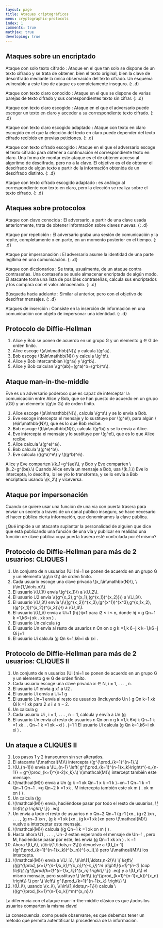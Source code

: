 ```yaml
---
layout: page
title: Ataques criptográficos
menu: cryptographic-protocols
index: 1
comments: true
mathjax: true
developing: true
---
```


## Ataques sobre un encriptado

Ataque con solo texto cifrado
: Ataque en el que tan solo se dispone de un texto cifrado y se trata de obtener, bien el texto original, bien la clave de descrifrado mediante la única observación del texto cifrado. Un esquema vulnerable a este tipo de ataque es completamente inseguro.
{: .d}

Ataque con texto claro conocido
: Ataque en el que se dispone de varias parejas de texto cifrado y sus correspondientes texto sin cifrar.
{: .d}

Ataque con texto claro escogido
: Ataque en el que el adversario puede escoger un texto en claro y acceder a su correspondiente texto cifrado.
{: .d}

Ataque con texto claro escogido adaptado
: Ataque con texto en claro escogido en el que la elección del texto en claro puede depender del texto cifrado recibido en previas peticiones.
{: .d}

Ataque con texto cifrado escogido
: Ataque en el que el adversario escoge el texto cifrado para obtener a continuación el correspondiente texto en claro. Una forma de montar este ataque es el de obtener acceso al algoritmo de descifrado, pero no a la clave. El objetivo es el de obtener el descifrado de algún texto a partir de la información obtenida de un descifrado distinto.
{: .d}

Ataque con texto cifrado escogido adaptado
: es análogo al correspondiente con texto en claro, pero la elección se realiza sobre el texto cifrado.
{: .d}

## Ataques sobre protocolos

Ataque con clave conocida
: El adversario, a partir de una clave usada anteriormente, trata de obtener información sobre claves nuevas.
{: .d}

Ataque por repetición
: El adversario graba una sesión de comunicación y la repite, completamente o en parte, en un momento posterior en el tiempo.
{: .d}

Ataque por impersonación
: El adversario asume la identidad de una parte legı́tima
en una comunicación.
{: .d}

Ataque con diccionarios
: Se trata, usualmente, de un ataque contra contraseñas. Una contaseña se suele almacenar encriptada de algún modo. El atacante toma una lista de posibles contraseñas, calcula sus encriptados y los compara con el valor almacenado.
{: .d}

Búsqueda hacia adelante
: Similar al anterior, pero con el objetivo de descifrar mensajes.
{: .d}

Ataques de inserción
: Consiste en la inserción de información en una comunicación con objeto de impersonar una identidad.
{: .d}

## Protocolo de Diffie-Hellman

1. Alice y Bob se ponen de acuerdo en un grupo G y un elemento g ∈ G de orden finito.
2. Alice escoge \\(a\in\mathbb{N}\\) y calcula \\(g^a\\).
3. Bob escoge \\(b\in\mathbb{N}\\) y calcula \\(g^b\\).
4. Alice y Bob intercambian \\(g^a\\) y \\(g^b\\).
5. Alice y Bob calculan \\(g^{ab}=(g^a)^b=(g^b)^a\\).

## Ataque man-in-the-middle

Eve es un adversario poderoso que es capaz de interceptar la comunicación entre Alice y Bob, que se han puesto de acuerdo en un grupo \\(G\\) y un elemento \\(g\in G\\) de orden finito.
1. Alice escoge \\(a\in\mathbb{N}\\), calcula \\(g^a\\) y se lo envı́a a Bob.
2. Eve escoge intercepta el mensaje y lo sustituye por \\(g^e\\), para algún \\(e\in\mathbb{N}\\), que es lo que Bob recibe.
3. Bob escoge \\(b\in\mathbb{N}\\), calcula \\(g^b\\) y se lo envı́a a Alice.
4. Eve intercepta el mensaje y lo sustituye por \\(g^e\\), que es lo que Alice recibe.
5. Alice calcula \\((g^e)^a\\).
6. Bob calcula \\((g^e)^b\\).
7. Eve calcula \\((g^a)^e\\) y \\((g^b)^e\\).

Alice y Eve comparten \\(k_1=g^{ae}\\), y Bob y Eve comparten \\(k_2=g^{be}.\\) Cuando Alice envía un mensaje a Bob, usa \\(k_1.\\) Eve lo intercepta, lo descifra, lo lee y/o lo transforma, y se
lo envía a Bob encriptado usando \\(k_2\\) y viceversa.

## Ataque por impersonación

Cuando se quiere usar una función de una vı́a con puerta trasera para enviar un secreto a través de un canal público inseguro, se hace necesario el hacer pública cierta información, que denominamos la clave pública.

¿Qué impide a un atacante suplantar la personalidad de alguien que dice que está publicando una función de una vı́a y publicar en realidad una función de clave pública cuya puerta trasera esté controlada por él mismo?

## Protocolo de Diffie-Hellman para más de 2 usuarios: CLIQUES I

1.  Un conjunto de n usuarios {Ui }ni=1 se ponen de acuerdo en un grupo G y un
elemento \\(g\in G\\) de orden finito.
2.  Cada usuario escoge una clave privada \\(x_i\in\mathbb{N}\\), \\(i\in\{1,\ldots,n\}\\).
3.  El usuario \\(U_1\\) envı́a \\(g^{x_1}\\) a \\(U_2\\).
4.  El usuario U2 envı́a \\(\{g^{x_2},g^{x_1},(g^{x_1})^{x_2}\}\\) a \\(U_3\\).
5.  El usuario \\(U_3\\) envı́a \\(\\\{(g^{x_2})^{x_3},(g^{x^1})^{x^3},g^{x_1x_2},((g^{x_1})^{x_2})^{x_3}\\\}\\) a \\(U_4\\).
6.  El usuario \\(U_i\\) envı́a a Ui+1 {hj }ij=1 para i2 ≤ i ≤ n, donde hj = g
Qn−1
k =1,k6=j
xk
.
xk xn
) .
7.  El usuario Un calcula (g
8.  El usuario Un envı́a al resto de usuarios
n Qn
on
x
g k =1,k 6=j k
k=1,k6=j
Qi
j=1
9.  El usuario Ui calcula (g
Qn
k=1,k6=i xk )xi .

## Protocolo de Diffie-Hellman para más de 2 usuarios: CLIQUES II

1.  Un conjunto de n usuarios {Ui }ni=1 se ponen de acuerdo en un grupo G y un
elemento g ∈ G de orden finito.
2.  Cada usuario escoge una clave privada xi ∈ N, i = 1, . . . , n.
3.  El usuario U1 envı́a g x1 a U2 .
4.  El usuario Ui envı́a a Ui+1 g
5.  El usuario Un−1 envı́a al resto de usuarios (incluyendo Un ) g
Qn
k=1 xk
Qi
k =1 xk
para 2 ≤ i ≤ n − 2.
6.  Un calcula g
7.  Cada usuario Ui , i = 1, . . . , n − 1, calcula y envı́a a Un (g
8.  El usuario Un envı́a al resto de usuarios
n Qn
on
x
g k =1,k 6=j k
Qn−1
k =1
xk
.
.
Qn−1
k =1
xk −xi
) .
j=1
1
El usuario Ui calcula (g
Qn
k=1,k6=i
xk xi
) .

## Un ataque a CLIQUES II

1.  Los pasos 1 y 2 transcurren sin ser alterados.
2.  El atacante \\(\mathcal{M}\\) intercepta \\(g^{\\prod_{k=1}^{n-1}.\\)
3.  \\(U_{n-1}\\) envı́a a \\(U_{n-1} \\left( g^{\\prod_{k=1}^{n-1}x_k}\\right)^{-x_{n-1}} = g^{\\prod_{k=1}^{n-2}x_k}.\\) \\(\mathcal{M}\\) intercept también este mensaje.
4.  \\(\mathcal{M}\\) envı́a a Un (g
k =1
xk
Qn−1
x
k =1 k )−xn−1
Qn−1
k =1
Qn−1
Qn−1
.
=g
Qn−2
k =1
xk
. M intercepta también este
xk m
) .
xk m xn
) ) .
5.  Un calcula ((g
6.  \\(\mathcal{M}\\) envı́a, haciéndose pasar por todo el resto de usuarios,
    *\\[ \\left\\{ g \\right\\} \\]*{: .eq}
7.  Un envı́a a todo el resto de usuarios
n
o
Qn−2
Qn−1
(g r1 )xn , (g r2 )xn , . . . , (g rn−3 )xn , (g k =1 xk )xn , (g k=1 xk )xn
    pero \\(\mathcal{M}\\) vuelve a interceptar este mensaje.
8.  \\(\mathcal{M}\\) calcula ((g
Qn−1
k =1
xk xn m
) ) .
9.  Hasta ahora U1 , . . . , Un−2 están esperando el mensaje de Un−1 , pero M,
haciéndose pasar por este, les envı́a (g
Qn−1
xk xn
) .
k =1
10. Ahora \\(U_i\\), \\(i\\in\\{1,\ldots,n-2\\}\\) devuelve a \\(U_{n-1}((g^{\\prod_{k=1}^{n-1}x_k})^{x_n})^{-x_i},\\) pero \\(\mathcal{M}\\) los intercepta.
11. \\(\mathcal{M}\\) envı́a a \\(U_i\\), \\(i\\in\\{1,\ldots,n-2\\}\\)
    *\\[ \\left\\{ (((g^{\\prod_{k=1}^{n-1}x_k})^{x_n})^{-x_i})^m \\right\\}_{i=1}^{n-1} \cup \\left\\{ (g^{\\prod_{k=1}^{n-1}x_k})^{x_n} \\right\\} \\]*{: .eq}
    y a \\(U_n\\) el mismo mensaje, pero sustituye \\( \\left\\{ (g^{\\prod_{k=1}^{n-1}x_k})^{x_n} \\right\\} \\) por \\( \\left\\{ g^{\\prod_{k=1}^{n-1}x_k} \\right\\} \\)
12. \\(U_i\\), usando \\(x_i\\), \\(i\\in\\{1,\ldots,n-1\\}\\) calcula \\(((g^{\\prod_{k=1}^{n-1}x_k})^m)^{x_n}.\\)

La diferencia con el ataque man-in-the-middle clásico es que ¡todos los usuarios comparten la misma clave!

La consecuencia, como puede observarse, es que debemos tener un método que
permita autentificar la procedencia de la información.